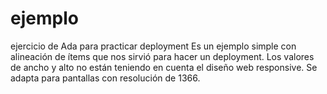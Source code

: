 # ejemplo
ejercicio de Ada para practicar deployment
Es un ejemplo simple con alineación de ítems que nos sirvió para hacer un deployment. Los valores de ancho y alto no están teniendo en cuenta el diseño web responsive. Se adapta para pantallas con resolución de 1366.
